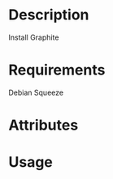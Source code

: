 Description
===========

Install Graphite

Requirements
============

Debian Squeeze

Attributes
==========

Usage
=====

